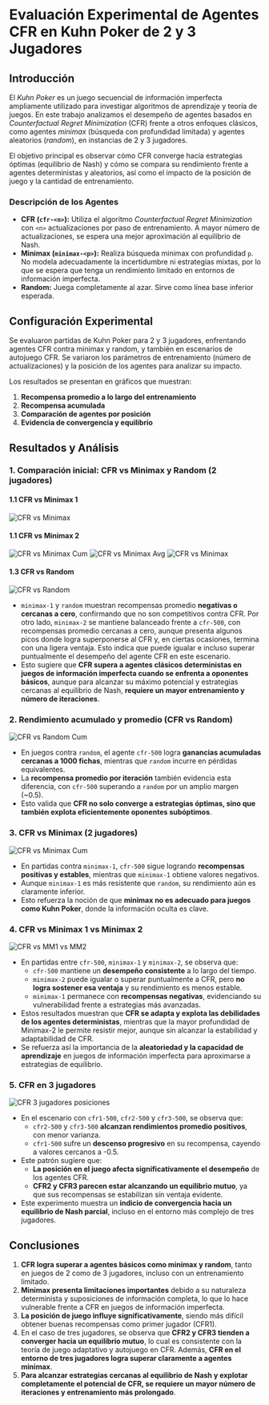 # Evaluación Experimental de Agentes CFR en Kuhn Poker de 2 y 3 Jugadores

## Introducción

El *Kuhn Poker* es un juego secuencial de información imperfecta ampliamente utilizado para investigar algoritmos de aprendizaje y teoría de juegos. En este trabajo analizamos el desempeño de agentes basados en *Counterfactual Regret Minimization* (CFR) frente a otros enfoques clásicos, como agentes *minimax* (búsqueda con profundidad limitada) y agentes aleatorios (*random*), en instancias de 2 y 3 jugadores.

El objetivo principal es observar cómo CFR converge hacia estrategias óptimas (equilibrio de Nash) y cómo se compara su rendimiento frente a agentes deterministas y aleatorios, así como el impacto de la posición de juego y la cantidad de entrenamiento.

### Descripción de los Agentes

- **CFR (`cfr-<n>`):** Utiliza el algoritmo *Counterfactual Regret Minimization* con `<n>` actualizaciones por paso de entrenamiento. A mayor número de actualizaciones, se espera una mejor aproximación al equilibrio de Nash.
- **Minimax (`minimax-<p>`):** Realiza búsqueda minimax con profundidad `p`. No modela adecuadamente la incertidumbre ni estrategias mixtas, por lo que se espera que tenga un rendimiento limitado en entornos de información imperfecta.
- **Random:** Juega completamente al azar. Sirve como línea base inferior esperada.

## Configuración Experimental

Se evaluaron partidas de Kuhn Poker para 2 y 3 jugadores, enfrentando agentes CFR contra minimax y random, y también en escenarios de autojuego CFR. Se variaron los parámetros de entrenamiento (número de actualizaciones) y la posición de los agentes para analizar su impacto.

Los resultados se presentan en gráficos que muestran:
1. **Recompensa promedio a lo largo del entrenamiento**
2. **Recompensa acumulada**
3. **Comparación de agentes por posición**
4. **Evidencia de convergencia y equilibrio**

## Resultados y Análisis

### 1. Comparación inicial: CFR vs Minimax y Random (2 jugadores)


#### 1.1 CFR vs Minimax 1
![CFR vs Minimax](results/khun-poker/mm1_cfr_500.png)

#### 1.1 CFR vs Minimax 2
![CFR vs Minimax Cum](results/khun-poker/mm2_cfr500_cum.png)
![CFR vs Minimax Avg](results/khun-poker/mm2_cfr_500_avg.png)
![CFR vs Minimax](results/khun-poker/mm2_cfr_500.png)

#### 1.3 CFR vs Random
![CFR vs Random](results/khun-poker/cfr_random.png)

- `minimax-1` y `random` muestran recompensas promedio **negativas o cercanas a cero**, confirmando que no son competitivos contra CFR. Por otro lado, `minimax-2` se mantiene balanceado frente a `cfr-500`, con recompensas promedio cercanas a cero, aunque presenta algunos picos donde logra superponerse al CFR y, en ciertas ocasiones, termina con una ligera ventaja. Esto indica que puede igualar e incluso superar puntualmente el desempeño del agente CFR en este escenario.
- Esto sugiere que **CFR supera a agentes clásicos deterministas en juegos de información imperfecta cuando se enfrenta a oponentes básicos**, aunque para alcanzar su máximo potencial y estrategias cercanas al equilibrio de Nash, **requiere un mayor entrenamiento y número de iteraciones**.

### 2. Rendimiento acumulado y promedio (CFR vs Random)

![CFR vs Random Cum](results/khun-poker/cfr_random_cum.png)

- En juegos contra `random`, el agente `cfr-500` logra **ganancias acumuladas cercanas a 1000 fichas**, mientras que `random` incurre en pérdidas equivalentes.
- La **recompensa promedio por iteración** también evidencia esta diferencia, con `cfr-500` superando a `random` por un amplio margen (~0.5).
- Esto valida que **CFR no solo converge a estrategias óptimas, sino que también explota eficientemente oponentes subóptimos**.

### 3. CFR vs Minimax (2 jugadores)

![CFR vs Minimax Cum](results/khun-poker/mm1_cfr500_cum.png)

- En partidas contra `minimax-1`, `cfr-500` sigue logrando **recompensas positivas y estables**, mientras que `minimax-1` obtiene valores negativos.
- Aunque `minimax-1` es más resistente que `random`, su rendimiento aún es claramente inferior.
- Esto refuerza la noción de que **minimax no es adecuado para juegos como Kuhn Poker**, donde la información oculta es clave.

### 4. CFR vs Minimax 1 vs Minimax 2

![CFR vs MM1 vs MM2](results/khun-poker/mm2_mm1_cfg.png)

- En partidas entre `cfr-500`, `minimax-1` y `minimax-2`, se observa que:
  - `cfr-500` mantiene un **desempeño consistente** a lo largo del tiempo.
  - `minimax-2` puede igualar o superar puntualmente a CFR, pero **no logra sostener esa ventaja** y su rendimiento es menos estable.
  - `minimax-1` permanece con **recompensas negativas**, evidenciando su vulnerabilidad frente a estrategias más avanzadas.
- Estos resultados muestran que **CFR se adapta y explota las debilidades de los agentes deterministas**, mientras que la mayor profundidad de Minimax-2 le permite resistir mejor, aunque sin alcanzar la estabilidad y adaptabilidad de CFR.
- Se refuerza así la importancia de la **aleatoriedad y la capacidad de aprendizaje** en juegos de información imperfecta para aproximarse a estrategias de equilibrio.

### 5. CFR en 3 jugadores

![CFR 3 jugadores posiciones](results/khun-poker/3cfr.png)

- En el escenario con `cfr1-500`, `cfr2-500` y `cfr3-500`, se observa que:
  - `cfr2-500` y `cfr3-500` **alcanzan rendimientos promedio positivos**, con menor varianza.
  - `cfr1-500` sufre un **descenso progresivo** en su recompensa, cayendo a valores cercanos a -0.5.
- Este patrón sugiere que:
  - **La posición en el juego afecta significativamente el desempeño** de los agentes CFR.
  - **CFR2 y CFR3 parecen estar alcanzando un equilibrio mutuo**, ya que sus recompensas se estabilizan sin ventaja evidente.
- Este experimento muestra un **indicio de convergencia hacia un equilibrio de Nash parcial**, incluso en el entorno más complejo de tres jugadores.

## Conclusiones

1. **CFR logra superar a agentes básicos como minimax y random**, tanto en juegos de 2 como de 3 jugadores, incluso con un entrenamiento limitado.
2. **Minimax presenta limitaciones importantes** debido a su naturaleza determinista y suposiciones de información completa, lo que lo hace vulnerable frente a CFR en juegos de información imperfecta.
3. **La posición de juego influye significativamente**, siendo más difícil obtener buenas recompensas como primer jugador (CFR1).
4. En el caso de tres jugadores, se observa que **CFR2 y CFR3 tienden a converger hacia un equilibrio mutuo**, lo cual es consistente con la teoría de juego adaptativo y autojuego en CFR. Además, **CFR en el entorno de tres jugadores logra superar claramente a agentes minimax**.
5. **Para alcanzar estrategias cercanas al equilibrio de Nash y explotar completamente el potencial de CFR, se requiere un mayor número de iteraciones y entrenamiento más prolongado**.
